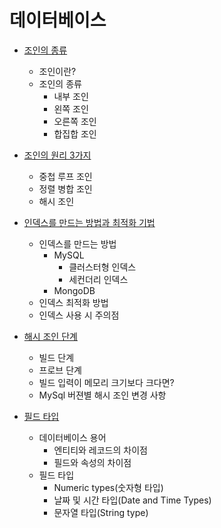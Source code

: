 # 데이터베이스

- [조인의 종류](https://github.com/HanKwanJin/CS_Study/blob/main/DB/조인의-종류.md)
    - 조인이란?
    - 조인의 종류
        - 내부 조인
        - 왼쪽 조인
        - 오른쪽 조인
        - 합집합 조인

- [조인의 원리 3가지](https://github.com/HanKwanJin/CS_Study/blob/main/DB/조인의-원리-3가지.md)
    - 중첩 루프 조인
    - 정렬 병합 조인
    - 해시 조인

- [인덱스를 만드는 방법과 최적화 기법](https://github.com/HanKwanJin/CS_Study/blob/DB/%2338/index-optimize/DB/%EC%9D%B8%EB%8D%B1%EC%8A%A4%EB%A5%BC-%EB%A7%8C%EB%93%9C%EB%8A%94-%EB%B0%A9%EB%B2%95%EA%B3%BC-%EC%B5%9C%EC%A0%81%ED%99%94-%EA%B8%B0%EB%B2%95.md)
    - 인덱스를 만드는 방법
        - MySQL
            - 클러스터형 인덱스
            - 세컨더리 인덱스
        - MongoDB
    - 인덱스 최적화 방법 
    - 인덱스 사용 시 주의점

- [해시 조인 단계](https://github.com/HanKwanJin/CS_Study/blob/main/DB/해시-조인-단계.md)
    - 빌드 단계
    - 프로브 단계
    - 빌드 입력이 메모리 크기보다 크다면?
    - MySql 버젼별 해시 조인 변경 사항

- [필드 타입](https://github.com/HanKwanJin/CS_Study/blob/main/DB/%ED%95%84%EB%93%9C-%ED%83%80%EC%9E%85.md)
    - 데이터베이스 용어
      - 엔티티와 레코드의 차이점
      - 필드와 속성의 차이점
    - 필드 타입
      - Numeric types(숫자형 타입)
      - 날짜 및 시간 타입(Date and Time Types)
      - 문자열 타입(String type)

